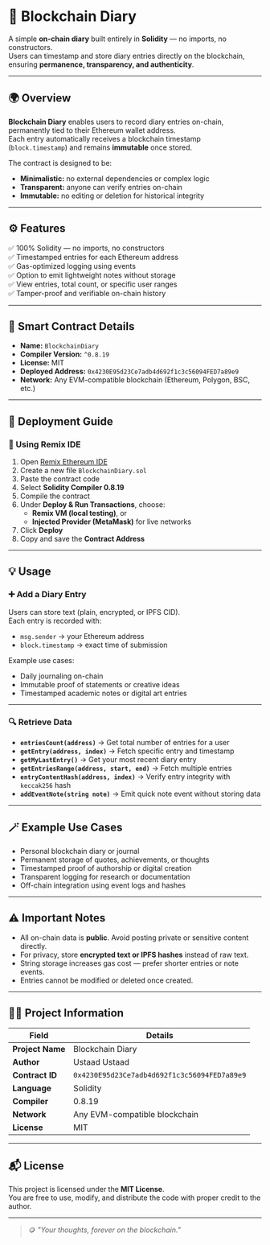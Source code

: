 # 🧾 Blockchain Diary

A simple **on-chain diary** built entirely in **Solidity** — no imports, no constructors.  
Users can timestamp and store diary entries directly on the blockchain, ensuring **permanence, transparency, and authenticity**.

---

## 🌍 Overview

**Blockchain Diary** enables users to record diary entries on-chain, permanently tied to their Ethereum wallet address.  
Each entry automatically receives a blockchain timestamp (`block.timestamp`) and remains **immutable** once stored.

The contract is designed to be:
- **Minimalistic:** no external dependencies or complex logic  
- **Transparent:** anyone can verify entries on-chain  
- **Immutable:** no editing or deletion for historical integrity  

---

## ⚙️ Features

✅ 100% Solidity — no imports, no constructors  
✅ Timestamped entries for each Ethereum address  
✅ Gas-optimized logging using events  
✅ Option to emit lightweight notes without storage  
✅ View entries, total count, or specific user ranges  
✅ Tamper-proof and verifiable on-chain history  

---

## 🧠 Smart Contract Details

- **Name:** `BlockchainDiary`  
- **Compiler Version:** `^0.8.19`  
- **License:** MIT  
- **Deployed Address:** `0x4230E95d23Ce7adb4d692f1c3c56094FED7a89e9`  
- **Network:** Any EVM-compatible blockchain (Ethereum, Polygon, BSC, etc.)

---

## 🚀 Deployment Guide

### 🧩 Using Remix IDE
1. Open [Remix Ethereum IDE](https://remix.ethereum.org/)
2. Create a new file `BlockchainDiary.sol`
3. Paste the contract code
4. Select **Solidity Compiler 0.8.19**
5. Compile the contract
6. Under **Deploy & Run Transactions**, choose:
   - **Remix VM (local testing)**, or  
   - **Injected Provider (MetaMask)** for live networks
7. Click **Deploy**
8. Copy and save the **Contract Address**

---

## 💡 Usage

### ➕ Add a Diary Entry
Users can store text (plain, encrypted, or IPFS CID).  
Each entry is recorded with:
- `msg.sender` → your Ethereum address  
- `block.timestamp` → exact time of submission  

Example use cases:
- Daily journaling on-chain  
- Immutable proof of statements or creative ideas  
- Timestamped academic notes or digital art entries  

---

### 🔍 Retrieve Data
- **`entriesCount(address)`** → Get total number of entries for a user  
- **`getEntry(address, index)`** → Fetch specific entry and timestamp  
- **`getMyLastEntry()`** → Get your most recent diary entry  
- **`getEntriesRange(address, start, end)`** → Fetch multiple entries  
- **`entryContentHash(address, index)`** → Verify entry integrity with `keccak256` hash  
- **`addEventNote(string note)`** → Emit quick note event without storing data  

---

## 🪄 Example Use Cases

- Personal blockchain diary or journal  
- Permanent storage of quotes, achievements, or thoughts  
- Timestamped proof of authorship or digital creation  
- Transparent logging for research or documentation  
- Off-chain integration using event logs and hashes  

---

## ⚠️ Important Notes

- All on-chain data is **public**. Avoid posting private or sensitive content directly.  
- For privacy, store **encrypted text or IPFS hashes** instead of raw text.  
- String storage increases gas cost — prefer shorter entries or note events.  
- Entries cannot be modified or deleted once created.  

---

## 🧑‍💻 Project Information

| Field | Details |
|-------|----------|
| **Project Name** | Blockchain Diary |
| **Author** | Ustaad Ustaad |
| **Contract ID** | `0x4230E95d23Ce7adb4d692f1c3c56094FED7a89e9` |
| **Language** | Solidity |
| **Compiler** | 0.8.19 |
| **Network** | Any EVM-compatible blockchain |
| **License** | MIT |

---

## 📬 License

This project is licensed under the **MIT License**.  
You are free to use, modify, and distribute the code with proper credit to the author.

---

> 🪙 *"Your thoughts, forever on the blockchain."*
